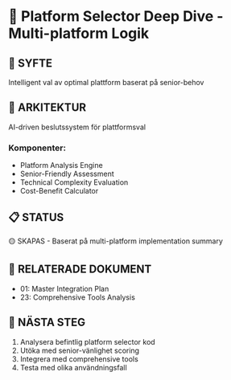 # 🔧 Platform Selector Deep Dive - Multi-platform Logik

## 🎯 **SYFTE**
Intelligent val av optimal plattform baserat på senior-behov

## 🧠 **ARKITEKTUR**
AI-driven beslutssystem för plattformsval

### **Komponenter:**
- Platform Analysis Engine
- Senior-Friendly Assessment
- Technical Complexity Evaluation
- Cost-Benefit Calculator

## 📋 **STATUS**
🟡 SKAPAS - Baserat på multi-platform implementation summary

## 🔗 **RELATERADE DOKUMENT**
- 01: Master Integration Plan
- 23: Comprehensive Tools Analysis

## 🚀 **NÄSTA STEG**
1. Analysera befintlig platform selector kod
2. Utöka med senior-vänlighet scoring
3. Integrera med comprehensive tools
4. Testa med olika användningsfall
